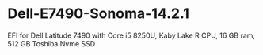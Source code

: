 # Dell-E7490-Sonoma-14.2.1
EFI for Dell Latitude 7490 with Core i5 8250U, Kaby Lake R CPU, 16 GB ram, 512 GB Toshiba Nvme SSD
